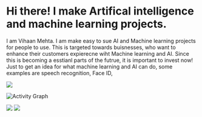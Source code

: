 # Hi there! I make Artifical intelligence and machine learning projects.
I am Vihaan Mehta. I am make easy to sue AI and Machine learning projects for people to use. This is targeted towards buisnesses, who want to enhance their customers expierecne wiht Machine learning and AI. Since this is becoming a esstianl parts of the futrue, it is important to invest now! Just to get an idea for what machine learning and AI can do, some examples are speech recognition, Face ID,

![](https://komarev.com/ghpvc/?username=PronetAI&color=red) 

![Activity Graph](https://activity-graph.herokuapp.com/graph?username=PronetAI&theme=github)

![](https://github.com/PronetAI/github-stats/blob/master/generated/overview.svg)
![](https://github.com/PronetAI/github-stats/blob/master/generated/languages.svg)
